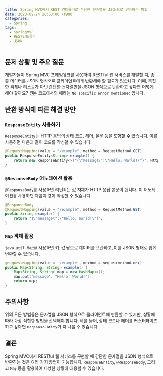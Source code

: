 ```yaml
---
title: Spring MVC에서 REST 컨트롤러로 간단한 문자열을 JSON으로 반환하는 방법
date: 2023-09-24 20:00:00 +0900
categories:
  - Spring
tags:
  - SpringMVC
  - REST컨트롤러
  - JSON
---
```

## 문제 상황 및 주요 질문

개발자들이 Spring MVC 프레임워크를 사용하여 RESTful 웹 서비스를 개발할 때, 종종 데이터를 JSON 형식으로 클라이언트에게 반환해야 할 필요가 있습니다. 이때, 복잡한 객체나 리스트가 아닌 간단한 문자열만을 JSON 형식으로 반환하고 싶다면 어떻게 해야 할까요? 원본 코드에서의 에러는 `No specific error mentioned` 입니다.

## 반환 방식에 따른 해결 방안

### `ResponseEntity` 사용하기

`ResponseEntity`는 HTTP 응답의 상태 코드, 헤더, 본문 등을 포함할 수 있습니다. 이를 사용하면 다음과 같이 코드를 작성할 수 있습니다.

```java
@RequestMapping(value = "/example", method = RequestMethod.GET)
public ResponseEntity<String> example() {
    return new ResponseEntity<>("{\"message\":\"Hello, World!\"}", HttpStatus.OK);
}
```

### `@ResponseBody` 어노테이션 활용

`@ResponseBody`를 사용하면 리턴되는 값 자체가 HTTP 응답 본문이 됩니다. 이 어노테이션을 사용하면 다음과 같이 작성할 수 있습니다.

```java
@ResponseBody
@RequestMapping(value = "/example", method = RequestMethod.GET)
public String example() {
    return "{\"message\":\"Hello, World!\"}";
}
```

### `Map` 객체 활용

`java.util.Map`을 사용하면 키-값 쌍으로 데이터를 보관하고, 이를 JSON 형태로 쉽게 변환할 수 있습니다.

```java
@RequestMapping(value = "/example", method = RequestMethod.GET)
public Map<String, String> example() {
    Map<String, String> map = new HashMap<>();
    map.put("message", "Hello, World!");
    return map;
}
```

## 주의사항

위의 모든 방법들은 문자열을 JSON 형식으로 클라이언트에 반환할 수 있지만, 상황에 따라 가장 적합한 방법을 선택해야 합니다. 예를 들어, 상태 코드나 헤더를 커스터마이즈 하고 싶다면 `ResponseEntity`가 더 나을 수 있습니다.

## 결론

Spring MVC에서 RESTful 웹 서비스를 구현할 때 간단한 문자열을 JSON 형식으로 반환하는 것은 여러 가지 방법이 가능합니다. `ResponseEntity`, `@ResponseBody`, 그리고 `Map` 등을 활용하여 다양한 상황에 대응할 수 있습니다.